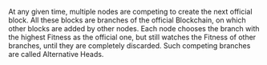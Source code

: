 At any given time, multiple nodes are competing to create the next
official block. All these blocks are branches of the official
Blockchain, on which other blocks are added by other nodes. Each node
chooses the branch with the highest Fitness as the official one, but
still watches the Fitness of other branches, until they are completely
discarded. Such competing branches are called Alternative Heads.
